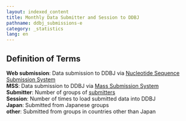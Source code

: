 ```yaml
---
layout: indexed_content
title: Monthly Data Submitter and Session to DDBJ
pathname: ddbj_submissions-e
category: _statistics
lang: en
---
```


## Definition of Terms <a name="Definition_of_Terms"></a>

<span style="font-weight:bold">Web submission</span>: Data submission to
DDBJ via [Nucleotide Sequence Submission System](/ddbj/websub-e.html)  
<span style="font-weight:bold">MSS</span>: Data submission to DDBJ via
[Mass Submission System](/ddbj/mss-e.html)  
<span style="font-weight:bold">Submitter</span>: Number of groups of
[submitters](/ddbj/submission-e.html#submitter)  
<span style="font-weight:bold">Session</span>: Number of times to load
submitted data into DDBJ  
<span style="font-weight:bold">Japan</span>: Submitted from Japanese
groups  
<span style="font-weight:bold">other</span>: Submitted from groups in
countries other than Japan 